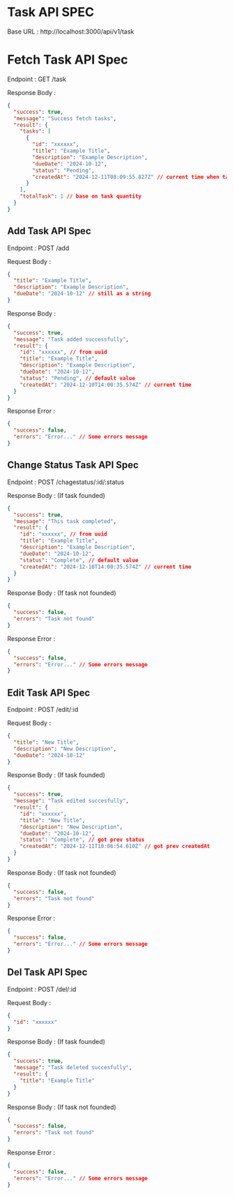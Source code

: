 # Task API SPEC

Base URL : http://localhost:3000/api/v1/task

# Fetch Task API Spec

Endpoint : GET /task

Response Body :

```json
{
  "success": true,
  "message": "Success fetch tasks",
  "result": {
    "tasks": [
      {
        "id": "xxxxxx",
        "title": "Example Title",
        "description": "Example Description",
        "dueDate": "2024-10-12",
        "status": "Pending",
        "createdAt": "2024-12-11T08:09:55.827Z" // current time when task is created
      }
    ],
    "totalTask": 1 // base on task quantity
  }
}
```

## Add Task API Spec

Endpoint : POST /add

Request Body :

```json
{
  "title": "Example Title",
  "description": "Example Description",
  "dueDate": "2024-10-12" // still as a string
}
```

Response Body :

```json
{
  "success": true,
  "message": "Task added successfully",
  "result": {
    "id": "xxxxxx", // from uuid
    "title": "Example Title",
    "description": "Example Description",
    "dueDate": "2024-10-12",
    "status": "Pending", // default value
    "createdAt": "2024-12-10T14:00:35.574Z" // current time
  }
}
```

Response Error :

```json
{
  "success": false,
  "errors": "Error..." // Some errors message
}
```

## Change Status Task API Spec

Endpoint : POST /chagestatus/:id/:status

Response Body : (If task founded)

```json
{
  "success": true,
  "message": "This task completed",
  "result": {
    "id": "xxxxxx", // from uuid
    "title": "Example Title",
    "description": "Example Description",
    "dueDate": "2024-10-12",
    "status": "Complete", // default value
    "createdAt": "2024-12-10T14:00:35.574Z" // current time
  }
}
```

Response Body : (If task not founded)

```json
{
  "success": false,
  "errors": "Task not found"
}
```

Response Error :

```json
{
  "success": false,
  "errors": "Error..." // Some errors message
}
```

## Edit Task API Spec

Endpoint : POST /edit/:id

Request Body :

```json
{
  "title": "New Title",
  "description": "New Description",
  "dueDate": "2024-10-12"
}
```

Response Body : (If task founded)

```json
{
  "success": true,
  "message": "Task edited succesfully",
  "result": {
    "id": "xxxxxx",
    "title": "New Title",
    "description": "New Description",
    "dueDate": "2024-10-12",
    "status": "Complete", // got prev status
    "createdAt": "2024-12-11T10:06:54.610Z" // got prev createdAt
  }
}
```

Response Body : (If task not founded)

```json
{
  "success": false,
  "errors": "Task not found"
}
```

Response Error :

```json
{
  "success": false,
  "errors": "Error..." // Some errors message
}
```

## Del Task API Spec

Endpoint : POST /del/:id

Request Body :

```json
{
  "id": "xxxxxx"
}
```

Response Body : (If task founded)

```json
{
  "success": true,
  "message": "Task deleted succesfully",
  "result": {
    "title": "Example Title"
  }
}
```

Response Body : (If task not founded)

```json
{
  "success": false,
  "errors": "Task not found"
}
```

Response Error :

```json
{
  "success": false,
  "errors": "Error..." // Some errors message
}
```
